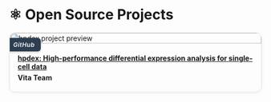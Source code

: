 <h1>⚛️ Open Source Projects</h1>

<style>
  .project-box {
    display: flex;
    flex-direction: column;
    margin: 1rem 0;
    border: 1px solid #e2e2e2;
    border-radius: 12px;
    overflow: hidden;
    box-shadow: 0 2px 6px rgba(0,0,0,0.05);
    transition: transform 0.15s ease-in-out;
  }
  .project-box:hover {
    transform: translateY(-3px);
  }
  .project-box-image {
    position: relative;
  }
  .conference-label {
    position: absolute;
    top: 10px;
    left: -5px;
    background-color: #2c3e50;
    color: white;
    padding: 6px 12px;
    border-radius: 6px;
    font-size: 0.85em;
    font-weight: 600;
    letter-spacing: 0.5px;
    font-style: italic;
    box-shadow: 0 2px 4px rgba(0,0,0,0.2);
  }
  .conference-label:hover {
    background-color: #34495e;
    transition: background-color 0.2s ease;
  }
  .project-box-text {
    padding: 1rem;
  }
  .project-box-text p {
    margin: .3rem 0;
  }
</style>

<!-- 示例项目 -->
<div class="project-box">
  <div class="project-box-image">
    <span class="conference-label">GitHub</span>
    <img src="../images/opensource/hpdex.png" alt="hpdex project preview" width="100%">
  </div>
  <div class="project-box-text">
    <p>
      <a href="https://github.com/AI4Cell/hpdex" target="_blank" rel="noopener noreferrer">
        <strong>hpdex: High-performance differential expression analysis for single-cell data</strong>
      </a>
    </p>
    <p><strong>Vita Team</strong></p>
  </div>
</div>
